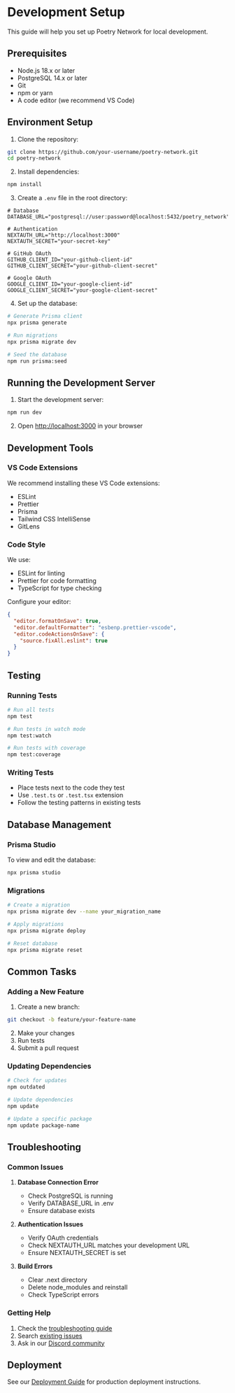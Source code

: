 # Development Setup

This guide will help you set up Poetry Network for local development.

## Prerequisites

- Node.js 18.x or later
- PostgreSQL 14.x or later
- Git
- npm or yarn
- A code editor (we recommend VS Code)

## Environment Setup

1. Clone the repository:
```bash
git clone https://github.com/your-username/poetry-network.git
cd poetry-network
```

2. Install dependencies:
```bash
npm install
```

3. Create a `.env` file in the root directory:
```env
# Database
DATABASE_URL="postgresql://user:password@localhost:5432/poetry_network"

# Authentication
NEXTAUTH_URL="http://localhost:3000"
NEXTAUTH_SECRET="your-secret-key"

# GitHub OAuth
GITHUB_CLIENT_ID="your-github-client-id"
GITHUB_CLIENT_SECRET="your-github-client-secret"

# Google OAuth
GOOGLE_CLIENT_ID="your-google-client-id"
GOOGLE_CLIENT_SECRET="your-google-client-secret"
```

4. Set up the database:
```bash
# Generate Prisma client
npx prisma generate

# Run migrations
npx prisma migrate dev

# Seed the database
npm run prisma:seed
```

## Running the Development Server

1. Start the development server:
```bash
npm run dev
```

2. Open [http://localhost:3000](http://localhost:3000) in your browser

## Development Tools

### VS Code Extensions

We recommend installing these VS Code extensions:
- ESLint
- Prettier
- Prisma
- Tailwind CSS IntelliSense
- GitLens

### Code Style

We use:
- ESLint for linting
- Prettier for code formatting
- TypeScript for type checking

Configure your editor:

```json
{
  "editor.formatOnSave": true,
  "editor.defaultFormatter": "esbenp.prettier-vscode",
  "editor.codeActionsOnSave": {
    "source.fixAll.eslint": true
  }
}
```

## Testing

### Running Tests

```bash
# Run all tests
npm test

# Run tests in watch mode
npm test:watch

# Run tests with coverage
npm test:coverage
```

### Writing Tests

- Place tests next to the code they test
- Use `.test.ts` or `.test.tsx` extension
- Follow the testing patterns in existing tests

## Database Management

### Prisma Studio

To view and edit the database:
```bash
npx prisma studio
```

### Migrations

```bash
# Create a migration
npx prisma migrate dev --name your_migration_name

# Apply migrations
npx prisma migrate deploy

# Reset database
npx prisma migrate reset
```

## Common Tasks

### Adding a New Feature

1. Create a new branch:
```bash
git checkout -b feature/your-feature-name
```

2. Make your changes
3. Run tests
4. Submit a pull request

### Updating Dependencies

```bash
# Check for updates
npm outdated

# Update dependencies
npm update

# Update a specific package
npm update package-name
```

## Troubleshooting

### Common Issues

1. **Database Connection Error**
   - Check PostgreSQL is running
   - Verify DATABASE_URL in .env
   - Ensure database exists

2. **Authentication Issues**
   - Verify OAuth credentials
   - Check NEXTAUTH_URL matches your development URL
   - Ensure NEXTAUTH_SECRET is set

3. **Build Errors**
   - Clear .next directory
   - Delete node_modules and reinstall
   - Check TypeScript errors

### Getting Help

1. Check the [troubleshooting guide](Troubleshooting)
2. Search [existing issues](https://github.com/your-username/poetry-network/issues)
3. Ask in our [Discord community](https://discord.gg/poetry-network)

## Deployment

See our [Deployment Guide](Deployment) for production deployment instructions. 